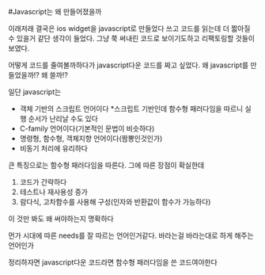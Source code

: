 #Javascript는 왜 만들어졌을까

이래저래 결국은 ios widget을 javascript로 만들었다 쓰고 코드를 읽는데 더 짧아질 수 있을거 같단 생각이 들었다. 그냥 쭉 써내린 코드로 보이기도하고 리팩토링할 것들이 보였다.

어떻게 코드를 줄여볼까하다가 javascript다운 코드를 짜고 싶었다. 왜 javascript를 만들었을까!? 왜 쓸까!?

일단 javascript는

* 객체 기반의 스크립트 언어이다
	*스크립트 기반인데 함수형 패러다임을 따르니 실행 순서가 난리날 수도 있다
* C-family 언어이다(기본적인 문법이 비슷하다)
* 명령형, 함수형, 객체지향 언어이다(짬뽕인것인가)
* 비동기 처리에 유리하다

큰 특징으로는 함수형 패러다임을 따른다. 그에 따른 장점이 확실한데

1. 코드가 간략하다
2. 테스트나 재사용성 증가
3. 람다식, 고차함수를 사용해 구성(인자와 반환값이 함수가 가능하다)

이 것만 봐도 왜 써야하는지 명확하다

먼가 시대에 따른 needs를 잘 따르는 언어인거같다. 바라는걸 바라는대로 하게 해주는 언어인가

 정리하자면 javascript다운 코드라면 함수형 패러다임을 쓴 코드여야한다
